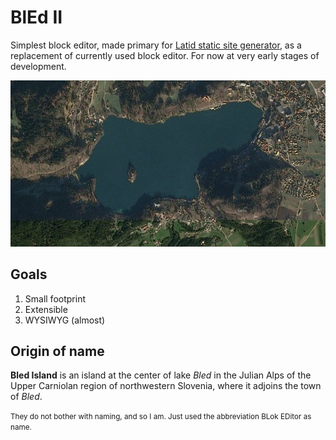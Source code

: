 BlEd  II
========

Simplest block editor, made primary 
for [Latid static site generator](https://github.com/girobusan/latid),
as a replacement of currently used block editor. For now at very early stages
of development. 

![Bled overview](docs/bled_overview.jpg)

Goals
------

1. Small footprint
1. Extensible
1. WYSIWYG (almost)


Origin of name
--------------
**Bled Island** is an island at the center of lake *Bled* in the Julian Alps of the Upper Carniolan region 
of northwestern Slovenia, where it adjoins the town of *Bled*.

<small>They do not bother with naming, and so I am. Just used the abbreviation 
BLok EDitor as name.</small>
